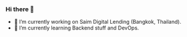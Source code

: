 ### Hi there 👋

- 🔭 I’m currently working on Saim Digital Lending (Bangkok, Thailand).
- 🌱 I’m currently learning Backend stuff and DevOps.
